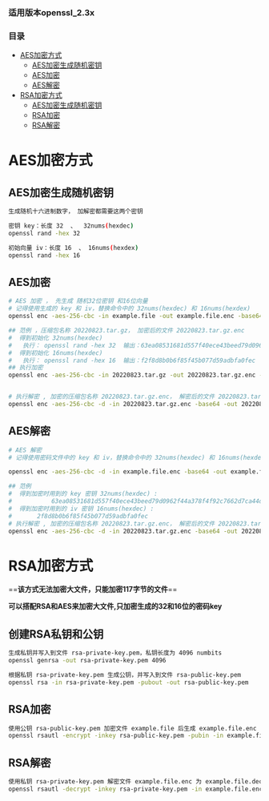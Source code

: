 ### 适用版本openssl_2.3x

### 目录

- [AES加密方式](#AES加密方式)
  - [AES加密生成随机密钥](#AES加密生成随机密钥)
  - [AES加密](#AES加密)
  - [AES解密](#AES解密)
- [RSA加密方式](#RSA加密方式)
  - [AES加密生成随机密钥](#AES加密生成随机密钥)
  - [RSA加密](#RSA加密)
  - [RSA解密](#RSA解密)

# AES加密方式

## AES加密生成随机密钥

```bash
生成随机十六进制数字， 加解密都需要这两个密钥

密钥 key：长度 32  、  32nums(hexdec)
openssl rand -hex 32

初始向量 iv：长度 16  、 16nums(hexdex)
openssl rand -hex 16
```

## AES加密

```bash
# AES 加密 ， 先生成 随机32位密钥 和16位向量
# 记得使用生成的 key 和 iv，替换命令中的 32nums(hexdec) 和 16nums(hexdex)
openssl enc -aes-256-cbc -in example.file -out example.file.enc -base64 -K 32nums(hexdec) -iv 16nums(hexdec)

## 范例 ，压缩包名称 20220823.tar.gz， 加密后的文件 20220823.tar.gz.enc
#  得到初始化 32nums(hexdec)
#   执行： openssl rand -hex 32  输出：63ea08531681d557f40ece43beed79d0962f44a378f4f92c7662d7ca44d93b5b
#  得到初始化 16nums(hexdec)
#   执行： openssl rand -hex 16  输出：f2f8d8b0b6f85f45b077d59adbfa0fec
## 执行加密
openssl enc -aes-256-cbc -in 20220823.tar.gz -out 20220823.tar.gz.enc -base64 -K  63ea08531681d557f40ece43beed79d0962f44a378f4f92c7662d7ca44d93b5b -iv  f2f8d8b0b6f85f45b077d59adbfa0fec


# 执行解密 , 加密的压缩包名称 20220823.tar.gz.enc， 解密后的文件 20220823.tar.gz
openssl enc -aes-256-cbc -d -in 20220823.tar.gz.enc -base64 -out 20220823.tar.gz -K 63ea08531681d557f40ece43beed79d0962f44a378f4f92c7662d7ca44d93b5b -iv f2f8d8b0b6f85f45b077d59adbfa0fec
```

## AES解密

```bash
# AES 解密
# 记得使用密码文件中的 key 和 iv，替换命令中的 32nums(hexdec) 和 16nums(hexdex)

openssl enc -aes-256-cbc -d -in example.file.enc -base64 -out example.file.dec -K 32nums(hexdec) -iv 16nums(hexdec)

## 范例
#  得到加密时用到的 key 密钥 32nums(hexdec) :
#			63ea08531681d557f40ece43beed79d0962f44a378f4f92c7662d7ca44d93b5b
#  得到加密时用到的 iv 密钥 16nums(hexdec) :
#   	2f8d8b0b6f85f45b077d59adbfa0fec
# 执行解密 , 加密的压缩包名称 20220823.tar.gz.enc， 解密后的文件 20220823.tar.gz
openssl enc -aes-256-cbc -d -in 20220823.tar.gz.enc -base64 -out 20220823.tar.gz -K 63ea08531681d557f40ece43beed79d0962f44a378f4f92c7662d7ca44d93b5b -iv f2f8d8b0b6f85f45b077d59adbfa0fec
```

# RSA加密方式

==**该方式无法加密大文件，只能加密117字节的文件**==

**可以搭配RSA和AES来加密大文件,只加密生成的32和16位的密码key**

## 创建RSA私钥和公钥

```bash
生成私钥并写入到文件 rsa-private-key.pem，私钥长度为 4096 numbits
openssl genrsa -out rsa-private-key.pem 4096

根据私钥 rsa-private-key.pem 生成公钥，并写入到文件 rsa-public-key.pem
openssl rsa -in rsa-private-key.pem -pubout -out rsa-public-key.pem
```

## RSA加密

```bash
使用公钥 rsa-public-key.pem 加密文件 example.file 后生成 example.file.enc
openssl rsautl -encrypt -inkey rsa-public-key.pem -pubin -in example.file -out example.file.enc
```

## RSA解密

```bash
使用私钥 rsa-private-key.pem 解密文件 example.file.enc 为 example.file.dec
openssl rsautl -decrypt -inkey rsa-private-key.pem -in example.file.enc > example.file.dec

```


